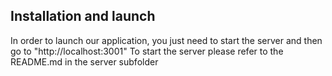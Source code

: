 ## Installation and launch

In order to launch our application, you just need to start the server and then go to "http://localhost:3001"
To start the server please refer to the README.md in the server subfolder
